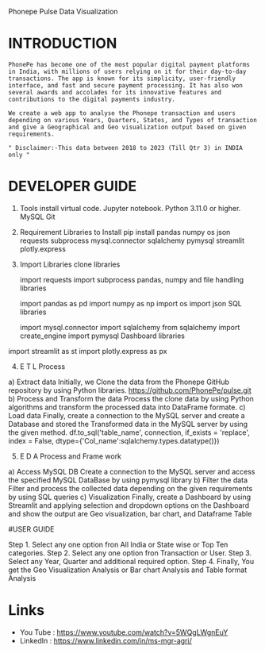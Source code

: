 Phonepe Pulse Data Visualization

# INTRODUCTION

    PhonePe has become one of the most popular digital payment platforms in India, with millions of users relying on it for their day-to-day transactions. The app is known for its simplicity, user-friendly interface, and fast and secure payment processing. It has also won several awards and accolades for its innovative features and contributions to the digital payments industry.

    We create a web app to analyse the Phonepe transaction and users depending on various Years, Quarters, States, and Types of transaction and give a Geographical and Geo visualization output based on given requirements.

    " Disclaimer:-This data between 2018 to 2023 (Till Qtr 3) in INDIA only "


# DEVELOPER GUIDE

 1. Tools install
    virtual code.
    Jupyter notebook.
    Python 3.11.0 or higher.
    MySQL
    Git

 2. Requirement Libraries to Install
    pip install pandas numpy os json requests subprocess mysql.connector sqlalchemy pymysql streamlit plotly.express

 3. Import Libraries
    clone libraries

    import requests
    import subprocess
    pandas, numpy and file handling libraries

    import pandas as pd
    import numpy as np
    import os
    import json
    SQL libraries

    import mysql.connector
    import sqlalchemy
    from sqlalchemy import create_engine
    import pymysql
    Dashboard libraries

   import streamlit as st
   import plotly.express as px

 4. E T L Process

   a) Extract data
   Initially, we Clone the data from the Phonepe GitHub repository by using Python libraries. https://github.com/PhonePe/pulse.git
   b) Process and Transform the data
   Process the clone data by using Python algorithms and transform the processed data into DataFrame formate.
   c) Load data
   Finally, create a connection to the MySQL server and create a Database and stored the Transformed data in the MySQL server by using the given method. df.to_sql('table_name', connection, if_exists = 'replace', index = False, dtype={'Col_name':sqlalchemy.types.datatype()})

 5. E D A Process and Frame work

   a) Access MySQL DB
   Create a connection to the MySQL server and access the specified MySQL DataBase by using pymysql library
   b) Filter the data
   Filter and process the collected data depending on the given requirements by using SQL queries
   c) Visualization
   Finally, create a Dashboard by using Streamlit and applying selection and dropdown options on the Dashboard and show the output are Geo visualization, bar chart, and Dataframe Table

#USER GUIDE

Step 1.
  Select any one option fron All India or State wise or Top Ten categories.
Step 2.
  Select any one option fron Transaction or User.
Step 3.
  Select any Year, Quarter and additional required option.
Step 4.
  Finally, You get the Geo Visualization Analysis or Bar chart Analysis and Table format Analysis

# Links
* You Tube : https://www.youtube.com/watch?v=5WQgLWgnEuY
* LinkedIn : https://www.linkedin.com/in/ms-mgr-agri/
  
